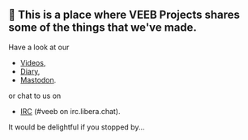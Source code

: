 ## 👋 This is a place where VEEB Projects shares some of the things that we've made.

Have a look at our

- [Videos](https://www.youtube.com/channel/UCz5BOU9J9pB_O0B8-rDjCWQ),
- [Diary](https://veeb.ch/projects),
- <a rel="me" href="https://fosstodon.org/@veeb">Mastodon</a>.

or chat to us on

- [IRC](https://web.libera.chat/?nick=LotOfFroth%3F#veeb) (#veeb on irc.libera.chat).

It would be delightful if you stopped by...

<!---
veebch/veebch is a ✨ special ✨ repository because its `README.md` (this file) appears on your GitHub profile.
You can click the Preview link to take a look at your changes.
--->
